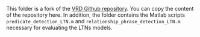 This folder is a fork of the [VRD Github repository](https://github.com/Prof-Lu-Cewu/Visual-Relationship-Detection). You can copy the content of the repository here. In addition, the folder contains the Matlab scripts `predicate_detection_LTN.m` and `relationship_phrase_detection_LTN.m` necessary for evaluating the LTNs models.
